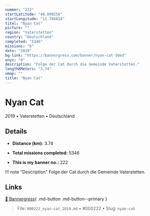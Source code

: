```yaml
---
nummer: "222"
startLatitude: "48.099256"
startLongitude: "11.786818"
titel: "Nyan Cat"
picture: ""
region: "Vaterstetten"
country: "Deutschland"
completed: "5346"
missions: "6"
date: "2019"
bg-link: "https://bannergress.com/banner/nyan-cat-50ed"
onyx: "0"
description: "Folge der Cat durch die Gemeinde Vaterstetten."
lengthKMeters: "3,74"
umap: ""
title: "Nyan Cat"
---
```

# Nyan Cat

*2019* • Vaterstetten • Deutschland



## Details
- **Distance (km):** 3.74

- **Total missions completed:** 5346
- **This is my banner no.:** 222


!!! note "Description"
    Folge der Cat durch die Gemeinde Vaterstetten.



## Links
[🔗 Bannergress](https://bannergress.com/banner/nyan-cat-50ed){ .md-button .md-button--primary }



> File: `000222_nyan-cat_2019.md` • #000222 • Slug: `nyan-cat`
